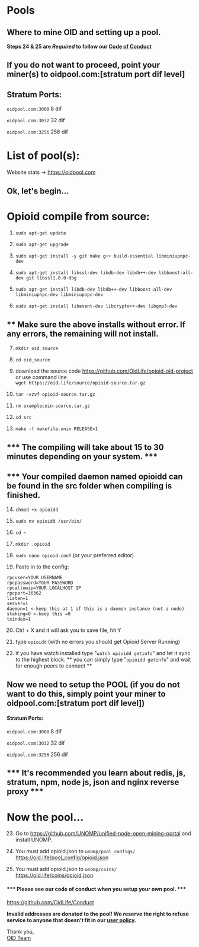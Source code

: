# Pools
## Where to mine OID and setting up a pool.
  **Steps 24 & 25 are *Required* to follow our [Code of Conduct](https://github.com/OidLife/Conduct)**

## If you do not want to proceed, point your miner(s) to oidpool.com:[stratum port dif level]

## Stratum Ports:

`oidpool.com:3008` 8 dif

`oidpool.com:3032` 32 dif

`oidpool.com:3256` 256 dif

# List of pool(s):
Website stats -> https://oidpool.com


## Ok, let's begin...

# Opioid compile from source:
1) ```sudo apt-get update```

2) ```sudo apt-get upgrade```

3) ```sudo apt-get install -y git make g++ build-essential libminiupnpc-dev```

4) ```sudo apt-get install libssl-dev libdb-dev libdb++-dev libboost-all-dev git libssl1.0.0-dbg```

5) ```sudo apt-get install libdb-dev libdb++-dev libboost-all-dev libminiupnpc-dev libminiupnpc-dev```

6) ```sudo apt-get install libevent-dev libcrypto++-dev libgmp3-dev```

## ** Make sure the above installs without error. If any errors, the remaining will not install.

7) ```mkdir oid_source```

8) ```cd oid_source```

9) download the source code https://github.com/OidLife/opioid-oid-project or use command line  
`wget https://oid.life/source/opioid-source.tar.gz`

10) ```tar -xzvf opioid-source.tar.gz```

11) ```rm examplecoin-source.tar.gz```

12) ```cd src```

13) ```make -f makefile.unix RELEASE=1```

## *** The compiling will take about 15 to 30 minutes depending on your system. ***

## *** Your compiled daemon named opioidd can be found in the src folder when compiling is finished.

14) ```chmod +x opioidd```

15) ```sudo mv opioidd /usr/bin/```

16) ```cd ~```

17) ```mkdir .opioid```

18) ```sudo nano opioid.conf``` (or your preferred editor)

19) Paste in to the config:
```
rpcuser=YOUR USERNAME
rpcpassword=YOUR PASSWORD
rpcallowip=YOUR LOCALHOST IP
rpcport=36362
listen=1
server=1
daemon=1 <-keep this at 1 if this is a daemon instance (not a node)
staking=0 <-keep this =0
txindex=1
```
20) Ctrl + X and it will ask you to save file, hit Y

21) type ```opioidd``` (with no errors you should get Opioid Server Running)

22) if you have watch installed type "```watch opioidd getinfo```" and let it sync to the highest block.
** you can simply type "```opioidd getinfo```" and wait for enough peers to connect **

## Now we need to setup the POOL (if you do not want to do this, simply point your miner to oidpool.com:[stratum port dif level])

#### Stratum Ports:

`oidpool.com:3008` 8 dif

`oidpool.com:3032` 32 dif

`oidpool.com:3256` 256 dif

## *** It's recommended you learn about redis, js, stratum, npm, node js, json and nginx reverse proxy ***

# Now the pool...

23) Go to https://github.com/UNOMP/unified-node-open-mining-portal and install UNOMP. 

24) You must add opioid.json to `unomp/pool_configs/`  
  https://oid.life/pool_config/opioid.json

25) You must add opioid.json to `unomp/coins/`  
  https://oid.life/coins/opioid.json

#### *** Please see our code of conduct when you setup your own pool. ***
  https://github.com/OidLife/Conduct

**Invalid addresses are donated to the pool!
We reserve the right to refuse service to anyone that doesn’t fit in our [user policy](https://bitcoinz.miningspeed.com/faq!).**


Thank you,  
[OID Team](https://oid.life/)  

